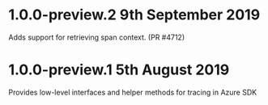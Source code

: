 # 1.0.0-preview.2 9th September 2019

Adds support for retrieving span context. (PR #4712)

# 1.0.0-preview.1 5th August 2019

Provides low-level interfaces and helper methods for tracing in Azure SDK
